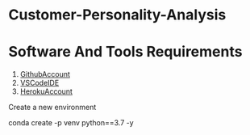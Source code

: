 # Customer-Personality-Analysis

# Software And Tools Requirements

1. [GithubAccount](https://github.com/)
2. [VSCodeIDE](https://code.visualstudio.com/)
3. [HerokuAccount](https://www.heroku.com/)

Create a new environment

conda create -p venv python==3.7 -y